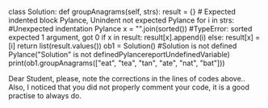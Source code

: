 class Solution:
       def groupAnagrams(self, strs):
      result = {} #  Expected indented block Pylance,  Unindent not expected Pylance
      for i in strs: #Unexpected indentation Pylance
         x = "".join(sorted()) #TypeError: sorted expected 1 argument, got 0
         if x in result:
            result[x].append(i)
         else:
            result[x] = [i]
      return list(result.values())
ob1 = Solution() #Solution is not defined Pylance("Solution" is not definedPylancereportUndefinedVariable)
print(ob1.groupAnagrams(["eat", "tea", "tan", "ate", "nat", "bat"]))

Dear Student, please, note the corrections in the lines of codes above..
Also, I noticed that you did not properly comment your code, it is a good practise to always do.